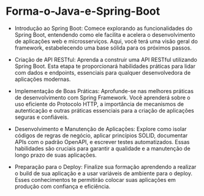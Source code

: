 # Forma-o-Java-e-Spring-Boot
- Introdução ao Spring Boot: Comece explorando as funcionalidades do Spring Boot, entendendo como ele facilita e acelera o desenvolvimento de aplicações web e microsserviços. Aqui, você terá uma visão geral do framework, estabelecendo uma base sólida para os próximos passos.

- Criação de API RESTful: Aprenda a construir uma API RESTful utilizando Spring Boot. Esta etapa te proporcionará habilidades práticas para lidar com dados e endpoints, essenciais para qualquer desenvolvedora de aplicações modernas.

- Implementação de Boas Práticas: Aprofunde-se nas melhores práticas de desenvolvimento com Spring Framework. Você aprenderá sobre o uso eficiente do Protocolo HTTP, a importância de mecanismos de autenticação e outras práticas essenciais para a criação de aplicações seguras e confiáveis.

- Desenvolvimento e Manutenção de Aplicações: Explore como isolar códigos de regras de negócio, aplicar princípios SOLID, documentar APIs com o padrão OpenAPI, e escrever testes automatizados. Essas habilidades são cruciais para garantir a qualidade e a manutenção de longo prazo de suas aplicações.

- Preparação para o Deploy: Finalize sua formação aprendendo a realizar o build de sua aplicação e a usar variáveis de ambiente para o deploy. Esses conhecimentos te permitirão colocar suas aplicações em produção com confiança e eficiência.
